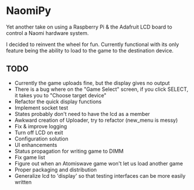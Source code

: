 # NaomiPy
Yet another take on using a Raspberry Pi & the Adafruit LCD board to control a Naomi hardware system.

I decided to reinvent the wheel for fun. Currently functional with its only feature being the ability to load to the game to the destination device.

TODO
----
* Currently the game uploads fine, but the display gives no output
* There is a bug where on the "Game Select" screen, if you click SELECT, it takes you to "Choose target device"
* Refactor the quick display functions
* Implement socket test
* States probably don't need to have the lcd as a member
* Awkward creation of Uploader, try to refactor (new_menu is messy)
* Fix & improve logging
* Turn off LCD on exit
* Configuration solution
* UI enhancements
* Status propagation for writing game to DIMM
* Fix game list
* Figure out when an Atomiswave game won't let us load another game
* Proper packaging and distribution
* Generalize lcd to 'display' so that testing interfaces can be more easily written
